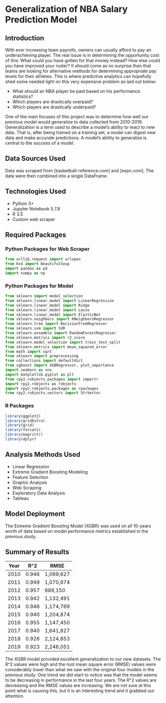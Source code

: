 # Generalization of NBA Salary Prediction Model  

## Introduction  
With ever increasing team payrolls, owners can usually afford to pay an underachieving player.  The real issue is in determining the opportunity cost of this:  What could you have gotten for that money instead?  How else could you have improved your roster?  It should come as no surprise then that teams are looking for alternative methods for determining appropriate pay levels for their athletes.  This is where predictive analytics can hopefully shed some needed light on this very expensive problem as laid out below:  
* What should an NBA player be paid based on his performance statistics?  
* Which players are drastically overpaid?  
* Which players are drastically underpaid?  

One of the main focuses of this project was to determine how well our previous model would generalize to data collected from 2010-2019.  Generalization is a term used to describe a model’s ability to react to new data. That is, after being trained on a training set, a model can digest new data and make accurate predictions. A model’s ability to generalize is central to the success of a model.  

## Data Sources Used  
Data was scraped from [basketball-reference.com] and [espn.com].  The data were then combined into a single DataFrame.  

## Technologies Used  
* Python 3+  
* Jupyter Notebook 5.7.8  
* R 3.5  
* Custom web scraper  

## Required Packages  
### Python Packages for Web Scraper  
```python
from urllib.request import urlopen
from bs4 import BeautifulSoup
import pandas as pd
import numpy as np
```  
### Python Packages for Model  
```python
from sklearn import model_selection
from sklearn.linear_model import LinearRegression
from sklearn.linear_model import Ridge
from sklearn.linear_model import Lasso
from sklearn.linear_model import ElasticNet
from sklearn.neighbors import KNeighborsRegressor
from sklearn.tree import DecisionTreeRegressor
from sklearn.svm import SVR
from sklearn.ensemble import RandomForestRegressor
from sklearn.metrics import r2_score
from sklearn.model_selection import train_test_split
from sklearn.metrics import mean_squared_error
from math import sqrt
from sklearn import preprocessing
from collections import defaultdict
from xgboost import XGBRegressor, plot_importance
import seaborn as sns
import matplotlib.pyplot as plt
from rpy2.robjects.packages import importr
import rpy2.robjects as robjects
import rpy2.robjects.packages as rpackages
from rpy2.robjects.vectors import StrVector
```  
### R Packages  
```R
library(ggplot2)
library(gridExtra)
library(grid)
library(forcats)
library(magrittr)
library(dplyr)
```  

## Analysis Methods Used  
* Linear Regression  
* Extreme Gradient Boosting Modeling  
* Feature Selection  
* Graphic Analysis  
* Web Scraping  
* Exploratory Data Analysis  
* Tableau  

## Model Deployment  
The Extreme Gradient Boosting Model (XGBR) was used on all 10-years worth of data based on model performance metrics established in the previous study.  

## Summary of Results  
| Year | R^2 | RMSE |  
| ---- | ---- | ---- |  
| 2010 | 0.946 | 1,099,627 |  
| 2011 | 0.949 | 1,070,874 |  
| 2012 | 0.957 | 989,150 |  
| 2013 | 0.942 | 1,132,491 |  
| 2014 | 0.946 | 1,174,769 |  
| 2015 | 0.940 | 1,204,874 |  
| 2016 | 0.955 | 1,147,450 |  
| 2017 | 0.940 | 1,641,827 |  
| 2018 | 0.926 | 2,124,853 |  
| 2019 | 0.923 | 2,246,051 |  

The XGBR model provided excellent generalization to our new datasets.   The R^2 values were high and the root mean square error (RMSE) values were considerably lower than what we saw with the original four models in the previous study.  One trend we did start to notice was that the model seems to be decreasing in performance in the last four years.  The R^2 values are decreasing and the RMSE values are increasing.  We are not sure at this point what is causing this, but it is an interesting trend and it grabbed our attention.

